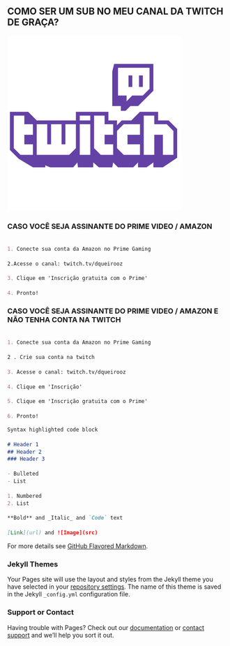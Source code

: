 ## COMO SER UM SUB NO MEU CANAL DA TWITCH DE GRAÇA?

![Image](https://raw.githubusercontent.com/dqueirooz/twitchprime/gh-pages/twitch_PNG47.png)

### CASO VOCÊ SEJA ASSINANTE DO PRIME VIDEO / AMAZON

```markdown

1. Conecte sua conta da Amazon no Prime Gaming

2.Acesse o canal: twitch.tv/dqueirooz

3. Clique em 'Inscrição gratuita com o Prime'

4. Pronto! 


```

### CASO VOCÊ SEJA ASSINANTE DO PRIME VIDEO / AMAZON E NÃO TENHA CONTA NA TWITCH

```markdown

1. Conecte sua conta da Amazon no Prime Gaming

2 . Crie sua conta na twitch

3. Acesse o canal: twitch.tv/dqueirooz

4. Clique em 'Inscrição'

5. Clique em 'Inscrição gratuita com o Prime'

6. Pronto! 

```


```markdown
Syntax highlighted code block

# Header 1
## Header 2
### Header 3

- Bulleted
- List

1. Numbered
2. List

**Bold** and _Italic_ and `Code` text

[Link](url) and ![Image](src)
```

For more details see [GitHub Flavored Markdown](https://guides.github.com/features/mastering-markdown/).

### Jekyll Themes

Your Pages site will use the layout and styles from the Jekyll theme you have selected in your [repository settings](https://github.com/dqueirooz/twitchprime/settings/pages). The name of this theme is saved in the Jekyll `_config.yml` configuration file.

### Support or Contact

Having trouble with Pages? Check out our [documentation](https://docs.github.com/categories/github-pages-basics/) or [contact support](https://support.github.com/contact) and we’ll help you sort it out.
